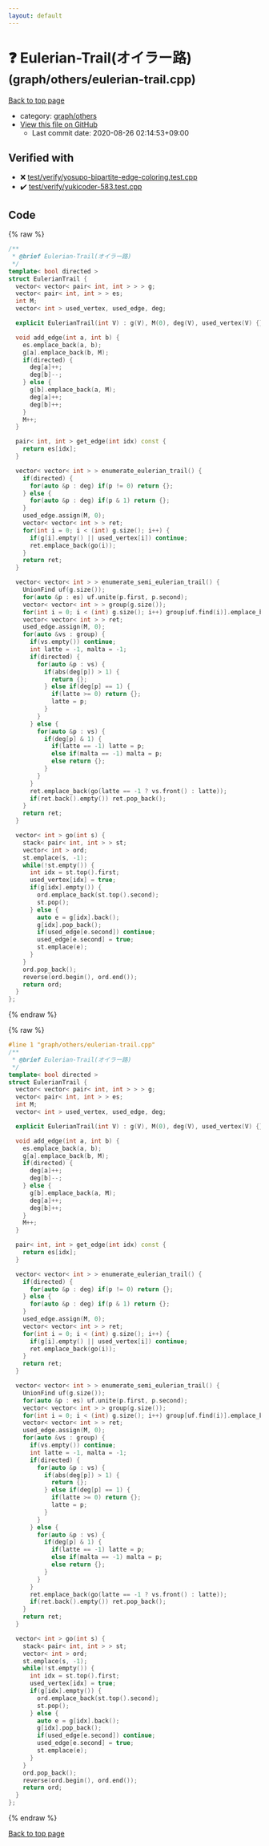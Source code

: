 ```yaml
---
layout: default
---
```


<!-- mathjax config similar to math.stackexchange -->
<script type="text/javascript" async
  src="https://cdnjs.cloudflare.com/ajax/libs/mathjax/2.7.5/MathJax.js?config=TeX-MML-AM_CHTML">
</script>
<script type="text/x-mathjax-config">
  MathJax.Hub.Config({
    TeX: { equationNumbers: { autoNumber: "AMS" }},
    tex2jax: {
      inlineMath: [ ['$','$'] ],
      processEscapes: true
    },
    "HTML-CSS": { matchFontHeight: false },
    displayAlign: "left",
    displayIndent: "2em"
  });
</script>

<script type="text/javascript" src="https://cdnjs.cloudflare.com/ajax/libs/jquery/3.4.1/jquery.min.js"></script>
<script src="https://cdn.jsdelivr.net/npm/jquery-balloon-js@1.1.2/jquery.balloon.min.js" integrity="sha256-ZEYs9VrgAeNuPvs15E39OsyOJaIkXEEt10fzxJ20+2I=" crossorigin="anonymous"></script>
<script type="text/javascript" src="../../../assets/js/copy-button.js"></script>
<link rel="stylesheet" href="../../../assets/css/copy-button.css" />


# :question: Eulerian-Trail(オイラー路) <small>(graph/others/eulerian-trail.cpp)</small>

<a href="../../../index.html">Back to top page</a>

* category: <a href="../../../index.html#e557c7f962c39680942b9dada22cabec">graph/others</a>
* <a href="{{ site.github.repository_url }}/blob/master/graph/others/eulerian-trail.cpp">View this file on GitHub</a>
    - Last commit date: 2020-08-26 02:14:53+09:00




## Verified with

* :x: <a href="../../../verify/test/verify/yosupo-bipartite-edge-coloring.test.cpp.html">test/verify/yosupo-bipartite-edge-coloring.test.cpp</a>
* :heavy_check_mark: <a href="../../../verify/test/verify/yukicoder-583.test.cpp.html">test/verify/yukicoder-583.test.cpp</a>


## Code

<a id="unbundled"></a>
{% raw %}
```cpp
/**
 * @brief Eulerian-Trail(オイラー路)
 */
template< bool directed >
struct EulerianTrail {
  vector< vector< pair< int, int > > > g;
  vector< pair< int, int > > es;
  int M;
  vector< int > used_vertex, used_edge, deg;

  explicit EulerianTrail(int V) : g(V), M(0), deg(V), used_vertex(V) {}

  void add_edge(int a, int b) {
    es.emplace_back(a, b);
    g[a].emplace_back(b, M);
    if(directed) {
      deg[a]++;
      deg[b]--;
    } else {
      g[b].emplace_back(a, M);
      deg[a]++;
      deg[b]++;
    }
    M++;
  }

  pair< int, int > get_edge(int idx) const {
    return es[idx];
  }

  vector< vector< int > > enumerate_eulerian_trail() {
    if(directed) {
      for(auto &p : deg) if(p != 0) return {};
    } else {
      for(auto &p : deg) if(p & 1) return {};
    }
    used_edge.assign(M, 0);
    vector< vector< int > > ret;
    for(int i = 0; i < (int) g.size(); i++) {
      if(g[i].empty() || used_vertex[i]) continue;
      ret.emplace_back(go(i));
    }
    return ret;
  }

  vector< vector< int > > enumerate_semi_eulerian_trail() {
    UnionFind uf(g.size());
    for(auto &p : es) uf.unite(p.first, p.second);
    vector< vector< int > > group(g.size());
    for(int i = 0; i < (int) g.size(); i++) group[uf.find(i)].emplace_back(i);
    vector< vector< int > > ret;
    used_edge.assign(M, 0);
    for(auto &vs : group) {
      if(vs.empty()) continue;
      int latte = -1, malta = -1;
      if(directed) {
        for(auto &p : vs) {
          if(abs(deg[p]) > 1) {
            return {};
          } else if(deg[p] == 1) {
            if(latte >= 0) return {};
            latte = p;
          }
        }
      } else {
        for(auto &p : vs) {
          if(deg[p] & 1) {
            if(latte == -1) latte = p;
            else if(malta == -1) malta = p;
            else return {};
          }
        }
      }
      ret.emplace_back(go(latte == -1 ? vs.front() : latte));
      if(ret.back().empty()) ret.pop_back();
    }
    return ret;
  }

  vector< int > go(int s) {
    stack< pair< int, int > > st;
    vector< int > ord;
    st.emplace(s, -1);
    while(!st.empty()) {
      int idx = st.top().first;
      used_vertex[idx] = true;
      if(g[idx].empty()) {
        ord.emplace_back(st.top().second);
        st.pop();
      } else {
        auto e = g[idx].back();
        g[idx].pop_back();
        if(used_edge[e.second]) continue;
        used_edge[e.second] = true;
        st.emplace(e);
      }
    }
    ord.pop_back();
    reverse(ord.begin(), ord.end());
    return ord;
  }
};

```
{% endraw %}

<a id="bundled"></a>
{% raw %}
```cpp
#line 1 "graph/others/eulerian-trail.cpp"
/**
 * @brief Eulerian-Trail(オイラー路)
 */
template< bool directed >
struct EulerianTrail {
  vector< vector< pair< int, int > > > g;
  vector< pair< int, int > > es;
  int M;
  vector< int > used_vertex, used_edge, deg;

  explicit EulerianTrail(int V) : g(V), M(0), deg(V), used_vertex(V) {}

  void add_edge(int a, int b) {
    es.emplace_back(a, b);
    g[a].emplace_back(b, M);
    if(directed) {
      deg[a]++;
      deg[b]--;
    } else {
      g[b].emplace_back(a, M);
      deg[a]++;
      deg[b]++;
    }
    M++;
  }

  pair< int, int > get_edge(int idx) const {
    return es[idx];
  }

  vector< vector< int > > enumerate_eulerian_trail() {
    if(directed) {
      for(auto &p : deg) if(p != 0) return {};
    } else {
      for(auto &p : deg) if(p & 1) return {};
    }
    used_edge.assign(M, 0);
    vector< vector< int > > ret;
    for(int i = 0; i < (int) g.size(); i++) {
      if(g[i].empty() || used_vertex[i]) continue;
      ret.emplace_back(go(i));
    }
    return ret;
  }

  vector< vector< int > > enumerate_semi_eulerian_trail() {
    UnionFind uf(g.size());
    for(auto &p : es) uf.unite(p.first, p.second);
    vector< vector< int > > group(g.size());
    for(int i = 0; i < (int) g.size(); i++) group[uf.find(i)].emplace_back(i);
    vector< vector< int > > ret;
    used_edge.assign(M, 0);
    for(auto &vs : group) {
      if(vs.empty()) continue;
      int latte = -1, malta = -1;
      if(directed) {
        for(auto &p : vs) {
          if(abs(deg[p]) > 1) {
            return {};
          } else if(deg[p] == 1) {
            if(latte >= 0) return {};
            latte = p;
          }
        }
      } else {
        for(auto &p : vs) {
          if(deg[p] & 1) {
            if(latte == -1) latte = p;
            else if(malta == -1) malta = p;
            else return {};
          }
        }
      }
      ret.emplace_back(go(latte == -1 ? vs.front() : latte));
      if(ret.back().empty()) ret.pop_back();
    }
    return ret;
  }

  vector< int > go(int s) {
    stack< pair< int, int > > st;
    vector< int > ord;
    st.emplace(s, -1);
    while(!st.empty()) {
      int idx = st.top().first;
      used_vertex[idx] = true;
      if(g[idx].empty()) {
        ord.emplace_back(st.top().second);
        st.pop();
      } else {
        auto e = g[idx].back();
        g[idx].pop_back();
        if(used_edge[e.second]) continue;
        used_edge[e.second] = true;
        st.emplace(e);
      }
    }
    ord.pop_back();
    reverse(ord.begin(), ord.end());
    return ord;
  }
};

```
{% endraw %}

<a href="../../../index.html">Back to top page</a>

